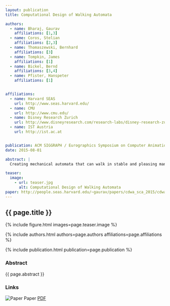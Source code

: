 ```yaml
---
layout: publication
title: Computational Design of Walking Automata

authors:  
  - name: Bharaj, Gaurav
    affiliations: [1,3]
  - name: Coros, Stelian
    affiliations: [2,3]
  - name: Thomaszewski, Bernhard
    affiliations: [3]
  - name: Tompkin, James
    affiliations: [1]
  - name: Bickel, Bernd
    affiliations: [3,4]
  - name: Pfister, Hanspeter
    affiliations: [1]


affiliations:
  - name: Harvard SEAS
    url: http://www.seas.harvard.edu/
  - name: CMU
    url: http://www.cmu.edu/
  - name: Disney Research Zurich
    url: http://www.disneyresearch.com/research-labs/disney-research-zurich/
  - name: IST Austria
    url: http://ist.ac.at


publication: ACM SIGGRAPH / Eurographics Symposium on Computer Animation (SCA 2015)
date: 2015-08-01

abstract: |
  Creating mechanical automata that can walk in stable and pleasing manners is a challenging task that requires both skill and expertise. We propose to use computational design to offset the technical difficulties of this process. A simple drag-and-drop interface allows casual users to create personalized walking toys from a library of pre-defined template mechanisms. Provided with this input, our method leverages physical simulation and evolutionary optimization to refine the mechanical designs such that the resulting toys are able to walk. The optimization process is guided by an intuitive set of objectives that measure the quality of the walking motions. We demonstrate our approach on a set of simulated mechanical toys with different numbers of legs and various distinct gaits. Two fabricated prototypes showcase the feasibility of our designs.

teaser:
  image:
    - url: teaser.jpg
      alt: Computational Design of Walking Automata
paper: http://people.seas.harvard.edu/~gaurav/papers/cdwa_sca_2015/cdwa_sca_2015.pdf
---
```


## {{ page.title }}

{% include figure.html images=page.teaser.image %}

{% include authors.html authors=page.authors affiliations=page.affiliations %}

{% include publication.html publication=page.publication %}

### Abstract

{{ page.abstract }}

### Links

![Paper](paper.jpg) Paper [PDF]({{page.paper}})
